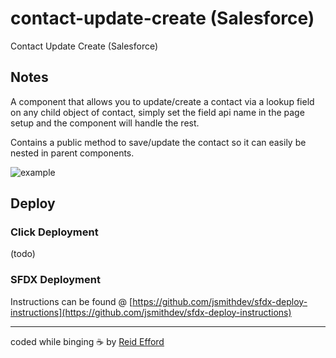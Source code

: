 # contact-update-create (Salesforce)

Contact Update Create (Salesforce)

## Notes

A component that allows you to update/create a contact via a lookup 
field on any child object of contact, simply set the field api 
name in the page setup and the component will handle the rest.

Contains a public method to save/update the contact so it can easily be nested in parent components.

![example](https://imgur.com/z82XFUF)
## Deploy

### Click Deployment

(todo)

### SFDX Deployment

Instructions can be found @ [https://github.com/jsmithdev/sfdx-deploy-instructions](https://github.com/jsmithdev/sfdx-deploy-instructions)

---

coded while binging ☕ by [Reid Efford](https://github.com/effordDev)